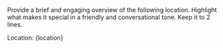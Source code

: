 <!-- Please provide a brief overview of the following location, highlighting why it is famous or what it is known for. Provide in a human tone in 2 lines: -->
Provide a brief and engaging overview of the following location. Highlight what makes it special in a friendly and conversational tone. Keep it to 2 lines.

Location: {location}
